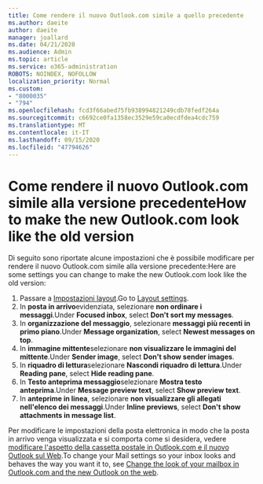 ```yaml
---
title: Come rendere il nuovo Outlook.com simile a quello precedente
ms.author: daeite
author: daeite
manager: joallard
ms.date: 04/21/2020
ms.audience: Admin
ms.topic: article
ms.service: o365-administration
ROBOTS: NOINDEX, NOFOLLOW
localization_priority: Normal
ms.custom:
- "8000035"
- "794"
ms.openlocfilehash: fcd3f66abed75fb938994821249cdb78fedf264a
ms.sourcegitcommit: c6692ce0fa1358ec3529e59ca0ecdfdea4cdc759
ms.translationtype: MT
ms.contentlocale: it-IT
ms.lasthandoff: 09/15/2020
ms.locfileid: "47794626"
---
```

# <a name="how-to-make-the-new-outlookcom-look-like-the-old-version"></a><span data-ttu-id="c32ef-102">Come rendere il nuovo Outlook.com simile alla versione precedente</span><span class="sxs-lookup"><span data-stu-id="c32ef-102">How to make the new Outlook.com look like the old version</span></span>

<span data-ttu-id="c32ef-103">Di seguito sono riportate alcune impostazioni che è possibile modificare per rendere il nuovo Outlook.com simile alla versione precedente:</span><span class="sxs-lookup"><span data-stu-id="c32ef-103">Here are some settings you can change to make the new Outlook.com look like the old version:</span></span>

1. <span data-ttu-id="c32ef-104">Passare a [Impostazioni layout](https://outlook.live.com/mail/options/mail/layout).</span><span class="sxs-lookup"><span data-stu-id="c32ef-104">Go to [Layout settings](https://outlook.live.com/mail/options/mail/layout).</span></span>
1. <span data-ttu-id="c32ef-105">In **posta in arrivo**evidenziata, selezionare **non ordinare i messaggi**.</span><span class="sxs-lookup"><span data-stu-id="c32ef-105">Under **Focused inbox**, select **Don't sort my messages**.</span></span>
1. <span data-ttu-id="c32ef-106">In **organizzazione del messaggio**, selezionare **messaggi più recenti in primo piano**.</span><span class="sxs-lookup"><span data-stu-id="c32ef-106">Under **Message organization**, select **Newest messages on top**.</span></span>
1. <span data-ttu-id="c32ef-107">In **immagine mittente**selezionare **non visualizzare le immagini del mittente**.</span><span class="sxs-lookup"><span data-stu-id="c32ef-107">Under **Sender image**, select **Don't show sender images**.</span></span>
1. <span data-ttu-id="c32ef-108">In **riquadro di lettura**selezionare **Nascondi riquadro di lettura**.</span><span class="sxs-lookup"><span data-stu-id="c32ef-108">Under **Reading pane**, select **Hide reading pane**.</span></span>
1. <span data-ttu-id="c32ef-109">In **Testo anteprima messaggio**selezionare **Mostra testo anteprima**.</span><span class="sxs-lookup"><span data-stu-id="c32ef-109">Under **Message preview text**, select **Show preview text**.</span></span>
1. <span data-ttu-id="c32ef-110">In **anteprime in linea**, selezionare **non visualizzare gli allegati nell'elenco dei messaggi**.</span><span class="sxs-lookup"><span data-stu-id="c32ef-110">Under **Inline previews**, select **Don't show attachments in message list**.</span></span>

<span data-ttu-id="c32ef-111">Per modificare le impostazioni della posta elettronica in modo che la posta in arrivo venga visualizzata e si comporta come si desidera, vedere [modificare l'aspetto della cassetta postale in Outlook.com e il nuovo Outlook sul Web](https://support.office.com/article/b41c2ecb-f23c-42b3-b7f8-659646d5e58c?wt.mc_id=Office_Outlook_com_Alchemy).</span><span class="sxs-lookup"><span data-stu-id="c32ef-111">To change your Mail settings so your inbox looks and behaves the way you want it to, see [Change the look of your mailbox in Outlook.com and the new Outlook on the web](https://support.office.com/article/b41c2ecb-f23c-42b3-b7f8-659646d5e58c?wt.mc_id=Office_Outlook_com_Alchemy).</span></span>